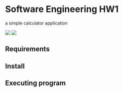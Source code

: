 # Software Engineering HW1
a simple calculator application

<!-- SHIELDS -->

<a href="https://github.com/wutever0017/SE_group28_hw1/issues">
        <img src="https://img.shields.io/github/issues/wutever0017/SE_group28_hw1" /></a>
<a> <img src="https://img.shields.io/github/license/wutever0017/SE_group28_hw1" /></a>


<!-- [![Build Status - Travis](https://travis-ci.org/sshah3420/SE_group28_hw1.svg?branch=main)](https://travis-ci.org/sshah3420/SE_group28_hw1) -->
<!-- [![Build Status - GitHub](https://github.com/sshah3420/SE_group28_hw1/workflows/python-app/badge.svg)](https://github.com/sshah3420/SE_group28_hw1/actions?query=workflow%3Apython-app) -->
<!-- [![Coverage Status](https://coveralls.io/repos/github/4OH4/pytesting/badge.svg?branch=master)](https://coveralls.io/github/4OH4/pytesting?branch=master) -->


## Requirements

## Install

## Executing program


